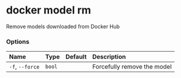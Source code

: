 # docker model rm

<!---MARKER_GEN_START-->
Remove models downloaded from Docker Hub

### Options

| Name            | Type   | Default | Description                 |
|:----------------|:-------|:--------|:----------------------------|
| `-f`, `--force` | `bool` |         | Forcefully remove the model |


<!---MARKER_GEN_END-->

